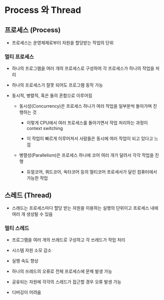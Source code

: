 # Process 와 Thread

## 프로세스 (Process)

- 프로세스는 운영체제로부터 자원을 할당받는 작업의 단위

### 멀티 프로세스 

- 하나의 프로그램을 여러 개의 프로세스로 구성하여 각 프로세스가 하나의 작업을 처리

- 하나의 프로세스가 잘못 되어도 프로그램 동작 가능

- 동시적, 병렬적, 혹은 둘의 혼합으로 이루어짐

    - 동시성(Concurrency)은 프로세스 하나가 여러 작업을 일부분씩 돌아가며 진행하는 것

        - 이렇게 CPU에서 여러 프로세스를 돌아가면서 작업 처리하는 과정이 context switching

        - 이 작업이 빠르게 이루어져서 사람들은 동시에 여러 작업이 되고 있다고 느낌

    - 병렬성(Parallelism)은 프로세스 하나에 코어 여러 개가 달려서 각각 작업을 진행

        - 듀얼코어, 쿼드코어, 옥타코어 등의 멀티코어 프로세서가 달린 컴퓨터에서 가능한 작업


## 스레드 (Thread)

- 스레드는 프로세스마다 할당 받는 자원을 이용하는 실행의 단위이고 프로세스 내에 여러 개 생성될 수 있음

### 멀티 스레드

- 프로그램을 여러 개의 쓰레드로 구성하고 각 쓰레드가 작업 처리

- 시스템 자원 소모 감소

- 실행 속도 향상

- 하나의 쓰레드의 오류로 전체 프로세스에 문제 발생 가능

- 공유되는 자원에 각각의 스레드가 접근할 경우 오류 발생 가능

- 디버깅이 어려움